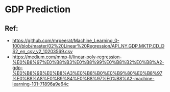 # GDP Prediction




## Ref:

- https://github.com/mrpeerat/Machine_Learning_0-100/blob/master/02%20Linear%20Regression/API_NY.GDP.MKTP.CD_DS2_en_csv_v2_10203569.csv
- https://medium.com/mmp-li/linear-poly-regression-%E0%B8%97%E0%B8%B3%E0%B8%99%E0%B8%B2%E0%B8%A2-gdp-%E0%B8%9B%E0%B8%A3%E0%B8%B0%E0%B9%80%E0%B8%97%E0%B8%A8%E0%B9%84%E0%B8%97%E0%B8%A2-machine-learning-101-71896a9e64c
